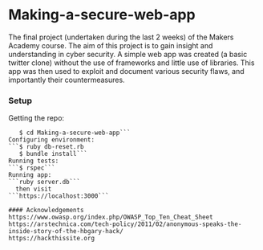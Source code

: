 # Making-a-secure-web-app
The final project (undertaken during the last 2 weeks) of the Makers Academy course.
The aim of this project is to gain insight and understanding in cyber security.
A simple web app was created (a basic twitter clone) without the use of frameworks and little use of libraries. This app was then used to exploit and document various security flaws, and importantly their countermeasures.

### Setup
Getting the repo:
```$ git clone https://github.com/LarsFin/Making-a-secure-web-app.git
   $ cd Making-a-secure-web-app```
Configuring environment:
```$ ruby db-reset.rb
   $ bundle install```
Running tests:
```$ rspec```
Running app:
```ruby server.db```
  then visit
```https://localhost:3000```

#### Acknowledgements
https://www.owasp.org/index.php/OWASP_Top_Ten_Cheat_Sheet
https://arstechnica.com/tech-policy/2011/02/anonymous-speaks-the-inside-story-of-the-hbgary-hack/
https://hackthissite.org
